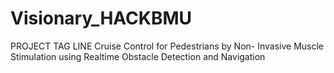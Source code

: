 # Visionary_HACKBMU
PROJECT TAG LINE
Cruise Control for Pedestrians by Non- Invasive Muscle Stimulation using Realtime Obstacle Detection and Navigation
